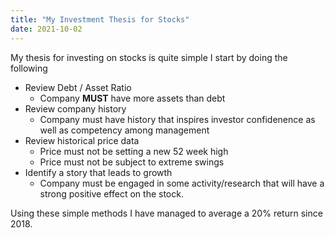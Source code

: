 ```yaml
---
title: "My Investment Thesis for Stocks"
date: 2021-10-02
---
```

My thesis for investing on stocks is quite simple I start by doing the following

* Review Debt / Asset Ratio
  * Company **MUST** have more assets than debt
* Review company history
  * Company must have history that inspires investor confidenence as well as competency among management
* Review historical price data
  * Price must not be setting a new 52 week high
  * Price must not be subject to extreme swings
* Identify a story that leads to growth
  * Company must be engaged in some activity/research that will have a strong positive effect on the stock.

Using these simple methods I have managed to average a 20% return since 2018. 
